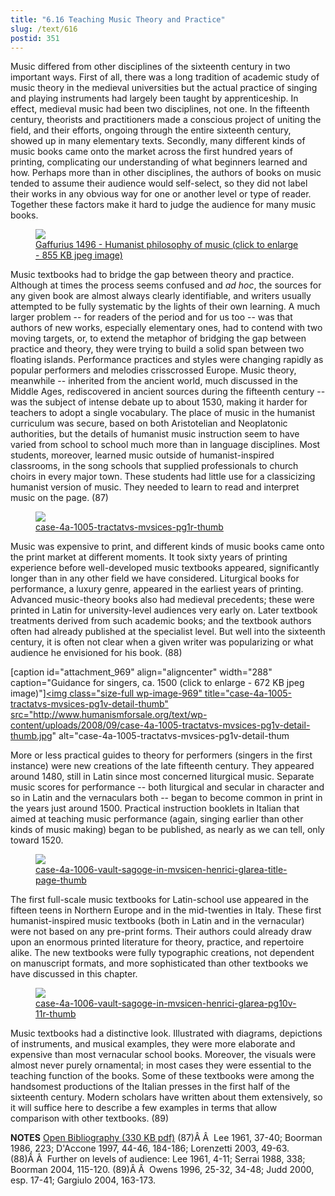 ```yaml
---
title: "6.16 Teaching Music Theory and Practice"
slug: /text/616
postid: 351
---
```

Music differed from other disciplines of the sixteenth century in two important ways. First of all, there was a long tradition of academic study of music theory in the medieval universities but the actual practice of singing and playing instruments had largely been taught by apprenticeship. In effect, medieval music had been two disciplines, not one. In the fifteenth century, theorists and practitioners made a conscious project of uniting the field, and their efforts, ongoing through the entire sixteenth century, showed up in many elementary texts. Secondly, many different kinds of music books came onto the market across the first hundred years of printing, complicating our understanding of what beginners learned and how. Perhaps more than in other disciplines, the authors of books on music tended to assume their audience would self-select, so they did not label their works in any obvious way for one or another level or type of reader. Together these factors make it hard to judge the audience for many music books.
<p style="text-align: center;"></p>


<figure class="mkdn-figure">
    <a href="/images_full//6.00_Chapter_Six/HFS_021.08.jpg" class="mkdn-image-link">
    <img class="mkdn-image" src="/images_full//6.00_Chapter_Six/HFS_021.08.jpg" />
    <figcaption class="mkdn-figcaption">Gaffurius 1496 - Humanist philosophy of music (click to enlarge - 855 KB jpeg image)</figcaption>
    </a>
</figure>

Music textbooks had to bridge the gap between theory and practice. Although at times the process seems confused and <em>ad hoc</em>, the sources for any given book are almost always clearly identifiable, and writers usually attempted to be fully systematic by the lights of their own learning. A much larger problem -- for readers of the period and for us too -- was that authors of new works, especially elementary ones, had to contend with two moving targets, or, to extend the metaphor of bridging the gap between practice and theory, they were trying to build a solid span between two floating islands. Performance practices and styles were changing rapidly as popular performers and melodies crisscrossed Europe. Music theory, meanwhile -- inherited from the ancient world, much discussed in the Middle Ages, rediscovered in ancient sources during the fifteenth century -- was the subject of intense debate up to about 1530, making it harder for teachers to adopt a single vocabulary. The place of music in the humanist curriculum was secure, based on both Aristotelian and Neoplatonic authorities, but the details of humanist music instruction seem to have varied from school to school much more than in language disciplines. Most students, moreover, learned music outside of humanist-inspired classrooms, in the song schools that supplied professionals to church choirs in every major town. These students had little use for a classicizing humanist version of music. They needed to learn to read and interpret music on the page. (87)

<figure class="mkdn-figure">
    <a href="/images_full/6.00_Chapter_Six/Case-4A-1005,-Tractatvs-mvsices,-pg.1r.jpg" class="mkdn-image-link">
    <img class="mkdn-image" src="/images_full/6.00_Chapter_Six/Case-4A-1005,-Tractatvs-mvsices,-pg.1r.jpg" />
    <figcaption class="mkdn-figcaption">case-4a-1005-tractatvs-mvsices-pg1r-thumb</figcaption>
    </a>
</figure>

Music was expensive to print, and different kinds of music books came onto the print market at different moments. It took sixty years of printing experience before well-developed music textbooks appeared, significantly longer than in any other field we have considered. Liturgical books for performance, a luxury genre, appeared in the earliest years of printing. Advanced music-theory books also had medieval precedents; these were printed in Latin for university-level audiences very early on. Later textbook treatments derived from such academic books; and the textbook authors often had already published at the specialist level. But well into the sixteenth century, it is often not clear when a given writer was popularizing or what audience he envisioned for his book. (88)

[caption id="attachment_969" align="aligncenter" width="288" caption="Guidance for singers, ca. 1500 (click to enlarge - 672 KB jpeg image)"]<a rel="pop-up" href="http://www.humanismforsale.org/textimages_full/6.00_Chapter_Six/Case-4A-1005,-Tractatvs-mvsices,-pg.1v-DETAIL.jpg"><img class="size-full wp-image-969" title="case-4a-1005-tractatvs-mvsices-pg1v-detail-thumb" src="http://www.humanismforsale.org/text/wp-content/uploads/2008/09/case-4a-1005-tractatvs-mvsices-pg1v-detail-thumb.jpg" alt="case-4a-1005-tractatvs-mvsices-pg1v-detail-thum

More or less practical guides to theory for performers (singers in the first instance) were new creations of the late fifteenth century. They appeared around 1480, still in Latin since most concerned liturgical music. Separate music scores for performance -- both liturgical and secular in character and so in Latin and the vernaculars both -- began to become common in print in the years just around 1500. Practical instruction booklets in Italian that aimed at teaching music performance (again, singing earlier than other kinds of music making) began to be published, as nearly as we can tell, only toward 1520.

<figure class="mkdn-figure">
    <a href="/images_full/6.00_Chapter_Six/Case-4A-1006-(Vault)-Sagoge-in-mvsicen-Henrici-Glarea,-title-page.jpg" class="mkdn-image-link">
    <img class="mkdn-image" src="/images_full/6.00_Chapter_Six/Case-4A-1006-(Vault)-Sagoge-in-mvsicen-Henrici-Glarea,-title-page.jpg" />
    <figcaption class="mkdn-figcaption">case-4a-1006-vault-sagoge-in-mvsicen-henrici-glarea-title-page-thumb</figcaption>
    </a>
</figure>

The first full-scale music textbooks for Latin-school use appeared in the fifteen teens in Northern Europe and in the mid-twenties in Italy. These first humanist-inspired music textbooks (both in Latin and in the vernacular) were not based on any pre-print forms. Their authors could already draw upon an enormous printed literature for theory, practice, and repertoire alike. The new textbooks were fully typographic creations, not dependent on manuscript formats, and more sophisticated than other textbooks we have discussed in this chapter.

<figure class="mkdn-figure">
    <a href="/images_full/6.00_Chapter_Six/Case-4A-1006-(Vault)-Sagoge-in-mvsicen-Henrici-Glarea,-pg.10v-11r.jpg" class="mkdn-image-link">
    <img class="mkdn-image" src="/images_full/6.00_Chapter_Six/Case-4A-1006-(Vault)-Sagoge-in-mvsicen-Henrici-Glarea,-pg.10v-11r.jpg" />
    <figcaption class="mkdn-figcaption">case-4a-1006-vault-sagoge-in-mvsicen-henrici-glarea-pg10v-11r-thumb</figcaption>
    </a>
</figure>

Music textbooks had a distinctive look. Illustrated with diagrams, depictions of instruments, and musical examples, they were more elaborate and expensive than most vernacular school books. Moreover, the visuals were almost never purely ornamental; in most cases they were essential to the teaching function of the books. Some of these textbooks were among the handsomest productions of the Italian presses in the first half of the sixteenth century. Modern scholars have written about them extensively, so it will suffice here to describe a few examples in terms that allow comparison with other textbooks. (89)

<strong>NOTES</strong>
<a href="http://www.humanismforsale.org/bibliography.pdf" target="new">Open Bibliography (330 KB pdf)</a>
(87)Â Â  Lee 1961, 37-40; Boorman 1986, 223; D'Accone 1997, 44-46, 184-186; Lorenzetti 2003, 49-63.
(88)Â Â  Further on levels of audience: Lee 1961, 4-11; Serrai 1988, 338; Boorman 2004, 115-120.
(89)Â Â  Owens 1996, 25-32, 34-48; Judd 2000, esp. 17-41; Gargiulo 2004, 163-173.
